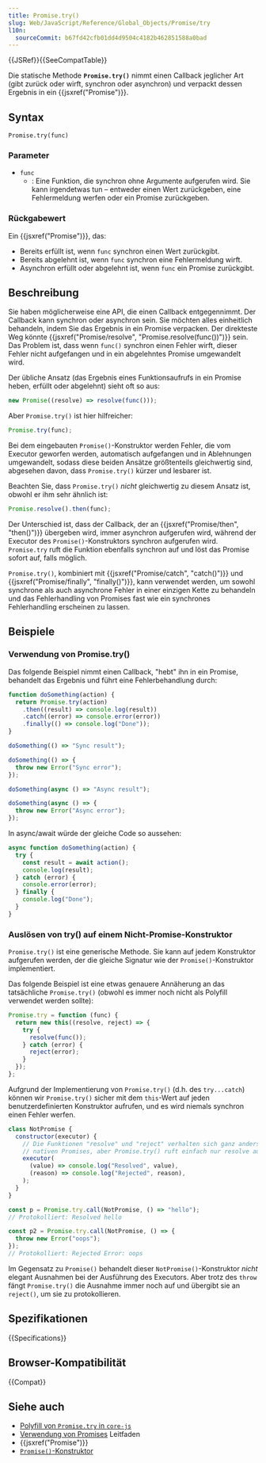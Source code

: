 ```yaml
---
title: Promise.try()
slug: Web/JavaScript/Reference/Global_Objects/Promise/try
l10n:
  sourceCommit: b67fd42cfb01dd4d9504c4182b462851588a0bad
---
```


{{JSRef}}{{SeeCompatTable}}

Die statische Methode **`Promise.try()`** nimmt einen Callback jeglicher Art (gibt zurück oder wirft, synchron oder asynchron) und verpackt dessen Ergebnis in ein {{jsxref("Promise")}}.

## Syntax

```js-nolint
Promise.try(func)
```

### Parameter

- `func`
  - : Eine Funktion, die synchron ohne Argumente aufgerufen wird. Sie kann irgendetwas tun – entweder einen Wert zurückgeben, eine Fehlermeldung werfen oder ein Promise zurückgeben.

### Rückgabewert

Ein {{jsxref("Promise")}}, das:

- Bereits erfüllt ist, wenn `func` synchron einen Wert zurückgibt.
- Bereits abgelehnt ist, wenn `func` synchron eine Fehlermeldung wirft.
- Asynchron erfüllt oder abgelehnt ist, wenn `func` ein Promise zurückgibt.

## Beschreibung

Sie haben möglicherweise eine API, die einen Callback entgegennimmt. Der Callback kann synchron oder asynchron sein. Sie möchten alles einheitlich behandeln, indem Sie das Ergebnis in ein Promise verpacken. Der direkteste Weg könnte {{jsxref("Promise/resolve", "Promise.resolve(func())")}} sein. Das Problem ist, dass wenn `func()` synchron einen Fehler wirft, dieser Fehler nicht aufgefangen und in ein abgelehntes Promise umgewandelt wird.

Der übliche Ansatz (das Ergebnis eines Funktionsaufrufs in ein Promise heben, erfüllt oder abgelehnt) sieht oft so aus:

```js
new Promise((resolve) => resolve(func()));
```

Aber `Promise.try()` ist hier hilfreicher:

```js
Promise.try(func);
```

Bei dem eingebauten `Promise()`-Konstruktor werden Fehler, die vom Executor geworfen werden, automatisch aufgefangen und in Ablehnungen umgewandelt, sodass diese beiden Ansätze größtenteils gleichwertig sind, abgesehen davon, dass `Promise.try()` kürzer und lesbarer ist.

Beachten Sie, dass `Promise.try()` _nicht_ gleichwertig zu diesem Ansatz ist, obwohl er ihm sehr ähnlich ist:

```js
Promise.resolve().then(func);
```

Der Unterschied ist, dass der Callback, der an {{jsxref("Promise/then", "then()")}} übergeben wird, immer asynchron aufgerufen wird, während der Executor des `Promise()`-Konstruktors synchron aufgerufen wird. `Promise.try` ruft die Funktion ebenfalls synchron auf und löst das Promise sofort auf, falls möglich.

`Promise.try()`, kombiniert mit {{jsxref("Promise/catch", "catch()")}} und {{jsxref("Promise/finally", "finally()")}}, kann verwendet werden, um sowohl synchrone als auch asynchrone Fehler in einer einzigen Kette zu behandeln und das Fehlerhandling von Promises fast wie ein synchrones Fehlerhandling erscheinen zu lassen.

## Beispiele

### Verwendung von Promise.try()

Das folgende Beispiel nimmt einen Callback, "hebt" ihn in ein Promise, behandelt das Ergebnis und führt eine Fehlerbehandlung durch:

```js
function doSomething(action) {
  return Promise.try(action)
    .then((result) => console.log(result))
    .catch((error) => console.error(error))
    .finally(() => console.log("Done"));
}

doSomething(() => "Sync result");

doSomething(() => {
  throw new Error("Sync error");
});

doSomething(async () => "Async result");

doSomething(async () => {
  throw new Error("Async error");
});
```

In async/await würde der gleiche Code so aussehen:

```js
async function doSomething(action) {
  try {
    const result = await action();
    console.log(result);
  } catch (error) {
    console.error(error);
  } finally {
    console.log("Done");
  }
}
```

### Auslösen von try() auf einem Nicht-Promise-Konstruktor

`Promise.try()` ist eine generische Methode. Sie kann auf jedem Konstruktor aufgerufen werden, der die gleiche Signatur wie der `Promise()`-Konstruktor implementiert.

Das folgende Beispiel ist eine etwas genauere Annäherung an das tatsächliche `Promise.try()` (obwohl es immer noch nicht als Polyfill verwendet werden sollte):

```js
Promise.try = function (func) {
  return new this((resolve, reject) => {
    try {
      resolve(func());
    } catch (error) {
      reject(error);
    }
  });
};
```

Aufgrund der Implementierung von `Promise.try()` (d.h. des `try...catch`) können wir `Promise.try()` sicher mit dem `this`-Wert auf jeden benutzerdefinierten Konstruktor aufrufen, und es wird niemals synchron einen Fehler werfen.

```js
class NotPromise {
  constructor(executor) {
    // Die Funktionen "resolve" und "reject" verhalten sich ganz anders als die des
    // nativen Promises, aber Promise.try() ruft einfach nur resolve auf
    executor(
      (value) => console.log("Resolved", value),
      (reason) => console.log("Rejected", reason),
    );
  }
}

const p = Promise.try.call(NotPromise, () => "hello");
// Protokolliert: Resolved hello

const p2 = Promise.try.call(NotPromise, () => {
  throw new Error("oops");
});
// Protokolliert: Rejected Error: oops
```

Im Gegensatz zu `Promise()` behandelt dieser `NotPromise()`-Konstruktor _nicht_ elegant Ausnahmen bei der Ausführung des Executors. Aber trotz des `throw` fängt `Promise.try()` die Ausnahme immer noch auf und übergibt sie an `reject()`, um sie zu protokollieren.

## Spezifikationen

{{Specifications}}

## Browser-Kompatibilität

{{Compat}}

## Siehe auch

- [Polyfill von `Promise.try` in `core-js`](https://github.com/zloirock/core-js#promisetry)
- [Verwendung von Promises](/de/docs/Web/JavaScript/Guide/Using_promises) Leitfaden
- {{jsxref("Promise")}}
- [`Promise()`-Konstruktor](/de/docs/Web/JavaScript/Reference/Global_Objects/Promise/Promise)
